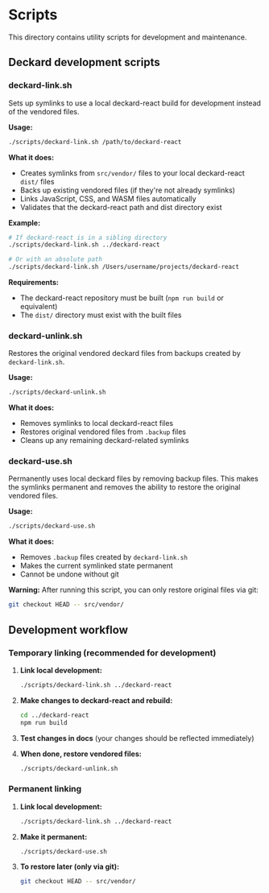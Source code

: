 # Scripts

This directory contains utility scripts for development and maintenance.

## Deckard development scripts

### deckard-link.sh

Sets up symlinks to use a local deckard-react build for development instead of the vendored files.

**Usage:**
```bash
./scripts/deckard-link.sh /path/to/deckard-react
```

**What it does:**
- Creates symlinks from `src/vendor/` files to your local deckard-react `dist/` files
- Backs up existing vendored files (if they're not already symlinks)
- Links JavaScript, CSS, and WASM files automatically
- Validates that the deckard-react path and dist directory exist

**Example:**
```bash
# If deckard-react is in a sibling directory
./scripts/deckard-link.sh ../deckard-react

# Or with an absolute path
./scripts/deckard-link.sh /Users/username/projects/deckard-react
```

**Requirements:**
- The deckard-react repository must be built (`npm run build` or equivalent)
- The `dist/` directory must exist with the built files

### deckard-unlink.sh

Restores the original vendored deckard files from backups created by `deckard-link.sh`.

**Usage:**
```bash
./scripts/deckard-unlink.sh
```

**What it does:**
- Removes symlinks to local deckard-react files
- Restores original vendored files from `.backup` files
- Cleans up any remaining deckard-related symlinks

### deckard-use.sh

Permanently uses local deckard files by removing backup files. This makes the symlinks permanent and removes the ability to restore the original vendored files.

**Usage:**
```bash
./scripts/deckard-use.sh
```

**What it does:**
- Removes `.backup` files created by `deckard-link.sh`
- Makes the current symlinked state permanent
- Cannot be undone without git

**Warning:** After running this script, you can only restore original files via git:
```bash
git checkout HEAD -- src/vendor/
```

## Development workflow

### Temporary linking (recommended for development)

1. **Link local development:**
   ```bash
   ./scripts/deckard-link.sh ../deckard-react
   ```

2. **Make changes to deckard-react and rebuild:**
   ```bash
   cd ../deckard-react
   npm run build
   ```

3. **Test changes in docs** (your changes should be reflected immediately)

4. **When done, restore vendored files:**
   ```bash
   ./scripts/deckard-unlink.sh
   ```

### Permanent linking

1. **Link local development:**
   ```bash
   ./scripts/deckard-link.sh ../deckard-react
   ```

2. **Make it permanent:**
   ```bash
   ./scripts/deckard-use.sh
   ```

3. **To restore later (only via git):**
   ```bash
   git checkout HEAD -- src/vendor/
   ```
